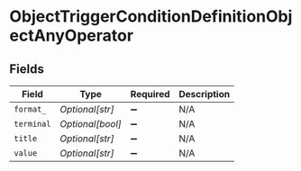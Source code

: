 # ObjectTriggerConditionDefinitionObjectAnyOperator


## Fields

| Field              | Type               | Required           | Description        |
| ------------------ | ------------------ | ------------------ | ------------------ |
| `format_`          | *Optional[str]*    | :heavy_minus_sign: | N/A                |
| `terminal`         | *Optional[bool]*   | :heavy_minus_sign: | N/A                |
| `title`            | *Optional[str]*    | :heavy_minus_sign: | N/A                |
| `value`            | *Optional[str]*    | :heavy_minus_sign: | N/A                |